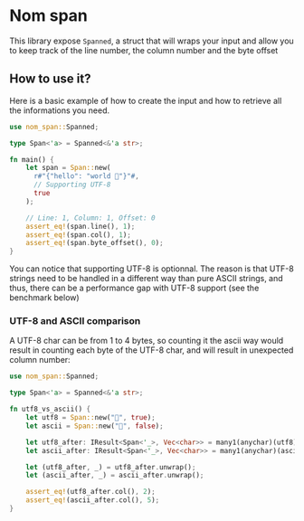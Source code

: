 # Nom span

This library expose `Spanned`, a struct that will wraps your input and allow you to keep track of the line number, the column number and the byte offset

## How to use it?

Here is a basic example of how to create the input and how to retrieve all the informations you need.

```rust
use nom_span::Spanned;

type Span<'a> = Spanned<&'a str>;

fn main() {
    let span = Span::new(
      r#"{"hello": "world 🙌"}"#,
      // Supporting UTF-8
      true
    );

    // Line: 1, Column: 1, Offset: 0
    assert_eq!(span.line(), 1);
    assert_eq!(span.col(), 1);
    assert_eq!(span.byte_offset(), 0);
}
```

You can notice that supporting UTF-8 is optionnal. The reason is that UTF-8 strings need to be handled in a different way than pure ASCII strings, and thus, there can be a performance gap with UTF-8 support (see the benchmark below)

### UTF-8 and ASCII comparison

A UTF-8 char can be from 1 to 4 bytes, so counting it the ascii way would result in counting each byte of the UTF-8 char, and will result in unexpected column number:

```rust
use nom_span::Spanned;

type Span<'a> = Spanned<&'a str>;

fn utf8_vs_ascii() {
    let utf8 = Span::new("🙌", true);
    let ascii = Span::new("🙌", false);

    let utf8_after: IResult<Span<'_>, Vec<char>> = many1(anychar)(utf8);
    let ascii_after: IResult<Span<'_>, Vec<char>> = many1(anychar)(ascii);

    let (utf8_after, _) = utf8_after.unwrap();
    let (ascii_after, _) = ascii_after.unwrap();

    assert_eq!(utf8_after.col(), 2);
    assert_eq!(ascii_after.col(), 5);
}

```
